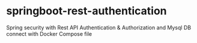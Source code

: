 # springboot-rest-authentication
Spring security with Rest API Authentication &amp; Authorization and Mysql DB connect with Docker Compose file
